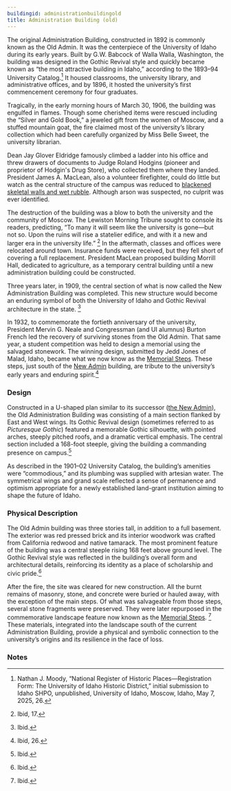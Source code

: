 ```yaml
---
buildingid: administrationbuildingold
title: Administration Building (old)
---
```


The original Administration Building, constructed in 1892 is commonly known as the Old Admin. It was the centerpiece of the University of Idaho during its early years. Built by G.W. Babcock of Walla Walla, Washington, the building was designed in the Gothic Revival style and quickly became known as “the most attractive building in Idaho,” according to the 1893–94 University Catalog.[^1] It housed classrooms, the university library, and administrative offices, and by 1896, it hosted the university’s first commencement ceremony for four graduates. 

Tragically, in the early morning hours of March 30, 1906, the building was engulfed in flames. Though some cherished items were rescued including the “Silver and Gold Book,” a jeweled gift from the women of Moscow, and a stuffed mountain goat, the fire claimed most of the university’s library collection which had been carefully organized by Miss Belle Sweet, the university librarian. 

Dean Jay Glover Eldridge famously climbed a ladder into his office and threw drawers of documents to Judge Roland Hodgins (pioneer and proprietor of Hodgin's Drug Store), who collected them where they landed. President James A. MacLean, also a volunteer firefighter, could do little but watch as the central structure of the campus was reduced to [blackened skeletal walls and wet rubble](/digital/campus/items/campus02111). Although arson was suspected, no culprit was ever identified. 

The destruction of the building was a blow to both the university and the community of Moscow. The Lewiston Morning Tribune sought to console its readers, predicting, “To many it will seem like the university is gone—but not so. Upon the ruins will rise a statelier edifice, and with it a new and larger era in the university life.” [^2] In the aftermath, classes and offices were relocated around town. Insurance funds were received, but they fell short of covering a full replacement. President MacLean proposed building Morrill Hall, dedicated to agriculture, as a temporary central building until a new administration building could be constructed. 

Three years later, in 1909, the central section of what is now called the New Administration Building was completed. This new structure would become an enduring symbol of both the University of Idaho and Gothic Revival architecture in the state. [^3] 

In 1932, to commemorate the fortieth anniversary of the university, President Mervin G. Neale and Congressman (and UI alumnus) Burton French led the recovery of surviving stones from the Old Admin. That same year, a student competition was held to design a memorial using the salvaged stonework. The winning design, submitted by Jedd Jones of Malad, Idaho, became what we now know as the [Memorial Steps](/digital/campus/items/campus03039). These steps, just south of the [New Admin](/digital/campus/buildings/administrationbuildingnew) building, are tribute to the university’s early years and enduring spirit.[^4]

### Design

Constructed in a U-shaped plan similar to its successor ([the New Admin](/digital/campus/buildings/administrationbuildingnew)), the Old Administration Building was consisting of a main section flanked by East and West wings. Its Gothic Revival design (sometimes referred to as _Picturesque Gothic_) featured a memorable Gothic silhouette, with pointed arches, steeply pitched roofs, and a dramatic vertical emphasis. The central section included a 168-foot steeple, giving the building a commanding presence on campus.[^5] 

As described in the 1901–02 University Catalog, the building’s amenities were “commodious,” and its plumbing was supplied with artesian water. The symmetrical wings and grand scale reflected a sense of permanence and optimism appropriate for a newly established land-grant institution aiming to shape the future of Idaho.

### Physical Description

The Old Admin building was three stories tall, in addition to a full basement. The exterior was red pressed brick and its interior woodwork was crafted from California redwood and native tamarack. The most prominent feature of the building was a central steeple rising 168 feet above ground level. The Gothic Revival style was reflected in the building’s overall form and architectural details, reinforcing its identity as a place of scholarship and civic pride.[^6] 

After the fire, the site was cleared for new construction. All the burnt remains of masonry, stone, and concrete were buried or hauled away, with the exception of the main steps. Of what was salvageable from those steps, several stone fragments were preserved. They were later repurposed in the commemorative landscape feature now known as the [Memorial Steps](/digital/campus/items/campus03039). [^7] These materials, integrated into the landscape south of the current Administration Building, provide a physical and symbolic connection to the university’s origins and its resilience in the face of loss.

### Notes 

[^1]: Nathan J. Moody, “National Register of Historic Places—Registration Form: The University of Idaho Historic District,” initial submission to Idaho SHPO, unpublished, University of Idaho, Moscow, Idaho, May 7, 2025, 26. 
[^2]: Ibid, 17. 
[^3]: Ibid. 
[^4]: Ibid, 26. 
[^5]: Ibid. 
[^6]: Ibid. 
[^7]: Ibid. 
